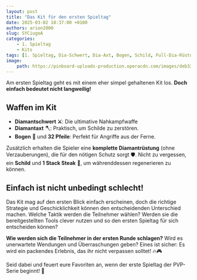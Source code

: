 ```yaml
---
layout: post
title: "Das Kit für den ersten Spieltag"
date: 2025-03-02 18:37:00 +0100
authors: arion2000
slug: SYCiugoA
categories:
    - 1. Spieltag
    - Kits
tags: [1. Spieltag, Dia-Schwert, Dia-Axt, Bogen, Schild, Full-Dia-Rüstung]
image:
    path: https://pinboard-uploads-production.operacdn.com/images/deb333f5-0df0-4e86-8651-c84f08100fe0/a150f18a-97b5-47ba-b453-e85069ace77a/7c3a61fc-3793-420a-8729-bb472e8443a1.png
---
```


Am ersten Spieltag geht es mit einem eher simpel gehaltenen Kit los. **Doch einfach bedeutet nicht langweilig!**

## Waffen im Kit

- **Diamantschwert ⚔️**: Die ultimative Nahkampfwaffe
- **Diamantaxt** 🪓: Praktisch, um Schilde zu zerstören.
- **Bogen** 🏹 und **32 Pfeile**: Perfekt für Angriffe aus der Ferne.

Zusätzlich erhalten die Spieler eine **komplette Diamantrüstung** (ohne Verzauberungen), die für den nötigen Schutz sorgt 🛡️. Nicht zu vergessen, ein **Schild** und **1 Stack Steak** 🥩, um währenddessen regenerieren zu können.

## Einfach ist nicht unbedingt schlecht!

Das Kit mag auf den ersten Blick einfach erscheinen, doch die richtige Strategie und Geschicklichkeit können den entscheidenden Unterschied machen. Welche Taktik werden die Teilnehmer wählen? Werden sie die bereitgestellten Tools clever nutzen und so den ersten Spieltag für sich entscheiden können?

**Wie werden sich die Teilnehmer in der ersten Runde schlagen?** Wird es unerwartete Wendungen und Überraschungen geben? Eines ist sicher: Es wird ein packendes Erlebnis, das ihr nicht verpassen solltet! 🔥🎮

Seid dabei und feuert eure Favoriten an, wenn der erste Spieltag der PVP-Serie beginnt! 🚀
